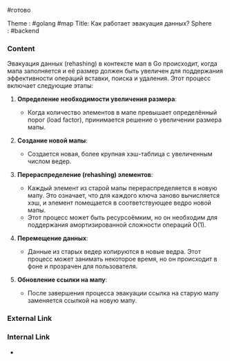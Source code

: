 #готово 

Theme : #golang #map
Title: Как работает эвакуация данных?
Sphere : #backend

### Content

Эвакуация данных (rehashing) в контексте мап в Go происходит, когда мапа заполняется и её размер должен быть увеличен для поддержания эффективности операций вставки, поиска и удаления. Этот процесс включает следующие этапы:

1. **Определение необходимости увеличения размера**:
   - Когда количество элементов в мапе превышает определённый порог (load factor), принимается решение о увеличении размера мапы.

2. **Создание новой мапы**:
   - Создается новая, более крупная хэш-таблица с увеличенным числом ведер.

3. **Перераспределение (rehashing) элементов**:
   - Каждый элемент из старой мапы перераспределяется в новую мапу. Это означает, что для каждого ключа заново вычисляется хэш, и элемент помещается в соответствующее ведро новой мапы.
   - Этот процесс может быть ресурсоёмким, но он необходим для поддержания амортизированной сложности операций O(1).

4. **Перемещение данных**:
   - Данные из старых ведер копируются в новые ведра. Этот процесс может занимать некоторое время, но он происходит в фоне и прозрачен для пользователя.

5. **Обновление ссылки на мапу**:
   - После завершения процесса эвакуации ссылка на старую мапу заменяется ссылкой на новую мапу.

### External Link



### Internal Link

- 